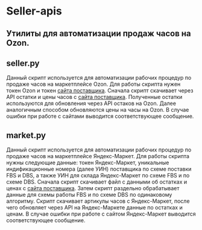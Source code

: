 # Seller-apis
## Утилиты для автоматизации продаж часов на Ozon.
 
## seller.py
Данный скрипт используется для автоматизации рабочих процедур по продаже часов на маркетплейсе Ozon. 
Для работы скрипта нужен токен Ozon и токен [сайта поставщика](https://timeworld.ru). Сначала скрипт скачивает через API остатки и цены часов с [сайта поставщика](https://timeworld.ru). 
Полученные остатки используются для обновления через API остаков на Ozon. Далее аналогичным способом обновляются цены на часы на Ozon.
В случае ошибки при работе с сайтами выводится соответствующее сообщение. <Br> 

## market.py
Данный скрипт используется для автоматизации рабочих процедур по продаже часов на маркетплейсе Яндекс-Маркет. 
Для работы скрипта нужны следующие данные: токен Яндекс-Маркет, уникальные индификационные номера (далее УИН) поставщика по схеме поставки FBS и DBS, а также УИН для склада Яндекс-Маркет по схеме FBS и по схеме DBS. 
Сначала скрипт скачивает файл с данными об остатках и ценах с [сайта поставщика](https://timeworld.ru). Затем скрипт раздельно обрабатывает данные для схемы работы FBS и по схеме DBS по одинаковому алгоритму. Скрипт скачивает артикулы часов с Яндекс-Маркет, после чего обновляет через API на Яндекс-Маркете данные по остатках и ценам.
В случае ошибки при работе с сайтом Яндекс-Маркет выводится соответствующее сообщение. <Br> 
